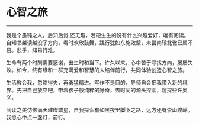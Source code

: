 #   心智之旅
--- 

我是个愚钝之人，后知后觉,还无趣，若硬生生的说有什么兴趣爱好，唯有阅读。自知书越读越没了方向，看时欢欣鼓舞，践行犹如东施效颦，未尝南辕北辙已属不易。悲乎，知易行难。

生命有两个时刻需要感谢，出生时和当下。许久以来，心中苦于寻找方向，屡屡失败。如今，终有缘和一群充满爱和智慧的人结伴前行，共同体验创造心智之旅。

生活教会我，忽略得失，再勇猛精进。写作不是目的，导师自会把我带入新的境界。先把自己放空吧，带着孩子般纯粹的好奇，去时间的源头探索，窥探些许奥义。

阅读之美仿佛满天璀璨繁星，自我探索有如黑夜里脚下之路，远方还有崇山峻岭。我愿心中点一盏灯，前行。



